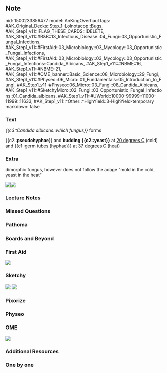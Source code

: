 ## Note
nid: 1500233856477
model: AnKingOverhaul
tags: #AK_Original_Decks::Step_1::Lolnotacop::Bugs, #AK_Step1_v11::!FLAG_THESE_CARDS::!DELETE, #AK_Step1_v11::#B&B::13_Infectious_Disease::04_Fungi::03_Opportunistic_Fungal_Infections, #AK_Step1_v11::#FirstAid::03_Microbiology::03_Mycology::03_Opportunistic_Fungal_Infections, #AK_Step1_v11::#FirstAid::03_Microbiology::03_Mycology::03_Opportunistic_Fungal_Infections::Candida_Albicans, #AK_Step1_v11::#NBME::16, #AK_Step1_v11::#NBME::21, #AK_Step1_v11::#OME_banner::Basic_Science::08_Microbiology::29_Fungi, #AK_Step1_v11::#Physeo::06_Micro::01_Fundamentals::05_Introduction_to_Fungi, #AK_Step1_v11::#Physeo::06_Micro::03_Fungi::08_Candida_Albicans, #AK_Step1_v11::#SketchyMicro::02_Fungi::03_Opportunistic_Fungal_Infections::01_Candida_albicans, #AK_Step1_v11::#UWorld::10000-99999::11000-11999::11633, #AK_Step1_v11::^Other::^HighYield::3-HighYield-temporary
markdown: false

### Text
<i>{{c3::Candida albicans::which fungus}}</i> forms
<div>
  {{c2::<b>pseudohyphae</b>}} and <b>budding {{c2::yeast}}</b> at
  <u>20 degrees C</u> (cold)
  <div>
    and {{c1::germ tubes (hyphae)}} at <u>37 degrees C</u> (heat)
  </div>
</div>

### Extra
dimorphic fungus, however does not follow the adage "mold in the
cold, yeast in the heat"
<div><img src="paste-13481902342537.jpg"><img src=
"paste-13494787244459.jpg"></div>

### Lecture Notes


### Missed Questions


### Pathoma


### Boards and Beyond


### First Aid
<img src="paste-34381213204483.jpg">

### Sketchy
<img src="paste-404452775297027.jpg"> <img src=
"paste-3b7224579824717e47665146c2d45f46aa26abd2.png">

### Pixorize


### Physeo


### OME
<div class="ome-widget">
  <a href=
  "https://onlinemeded.org/spa/microbiology/fungi/acquire?ref=anki">
  <img src="_OME_AnkiFlashcards_Lesson_2.png"></a>
</div>

### Additional Resources


### One by one

